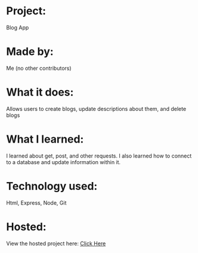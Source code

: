 # Project:
Blog App
# Made by:
Me (no other contributors)
# What it does:
Allows users to create blogs, update descriptions about them, and delete blogs
# What I learned:
I learned about get, post, and other requests. I also learned how to connect to a database and update information within it.
# Technology used:
Html, Express, Node, Git
# Hosted:
View the hosted project here: [Click Here](https://crud-blog-0.herokuapp.com)

